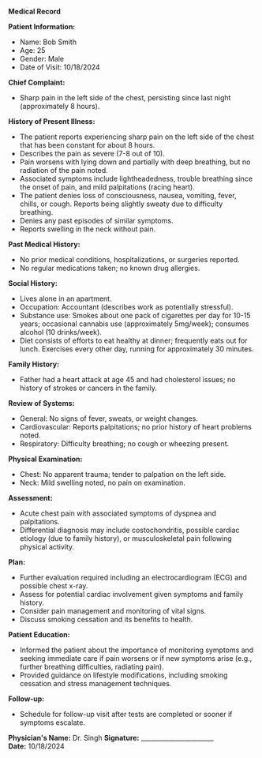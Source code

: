 **Medical Record**

**Patient Information:**
- Name: Bob Smith
- Age: 25
- Gender: Male
- Date of Visit: 10/18/2024
  
**Chief Complaint:**
- Sharp pain in the left side of the chest, persisting since last night (approximately 8 hours).

**History of Present Illness:**
- The patient reports experiencing sharp pain on the left side of the chest that has been constant for about 8 hours. 
- Describes the pain as severe (7-8 out of 10).
- Pain worsens with lying down and partially with deep breathing, but no radiation of the pain noted.
- Associated symptoms include lightheadedness, trouble breathing since the onset of pain, and mild palpitations (racing heart). 
- The patient denies loss of consciousness, nausea, vomiting, fever, chills, or cough. Reports being slightly sweaty due to difficulty breathing.
- Denies any past episodes of similar symptoms.
- Reports swelling in the neck without pain.

**Past Medical History:**
- No prior medical conditions, hospitalizations, or surgeries reported.
- No regular medications taken; no known drug allergies.

**Social History:**
- Lives alone in an apartment.
- Occupation: Accountant (describes work as potentially stressful).
- Substance use: Smokes about one pack of cigarettes per day for 10-15 years; occasional cannabis use (approximately 5mg/week); consumes alcohol (10 drinks/week).
- Diet consists of efforts to eat healthy at dinner; frequently eats out for lunch. Exercises every other day, running for approximately 30 minutes.

**Family History:**
- Father had a heart attack at age 45 and had cholesterol issues; no history of strokes or cancers in the family.

**Review of Systems:**
- General: No signs of fever, sweats, or weight changes.
- Cardiovascular: Reports palpitations; no prior history of heart problems noted.
- Respiratory: Difficulty breathing; no cough or wheezing present.
  
**Physical Examination:**
- Chest: No apparent trauma; tender to palpation on the left side.
- Neck: Mild swelling noted, no pain on examination.

**Assessment:**
- Acute chest pain with associated symptoms of dyspnea and palpitations.
- Differential diagnosis may include costochondritis, possible cardiac etiology (due to family history), or musculoskeletal pain following physical activity.

**Plan:**
- Further evaluation required including an electrocardiogram (ECG) and possible chest x-ray.
- Assess for potential cardiac involvement given symptoms and family history.
- Consider pain management and monitoring of vital signs.
- Discuss smoking cessation and its benefits to health.

**Patient Education:**
- Informed the patient about the importance of monitoring symptoms and seeking immediate care if pain worsens or if new symptoms arise (e.g., further breathing difficulties, radiating pain).
- Provided guidance on lifestyle modifications, including smoking cessation and stress management techniques.

**Follow-up:**
- Schedule for follow-up visit after tests are completed or sooner if symptoms escalate.

**Physician's Name:** Dr. Singh
**Signature:** _______________________  
**Date:** 10/18/2024
